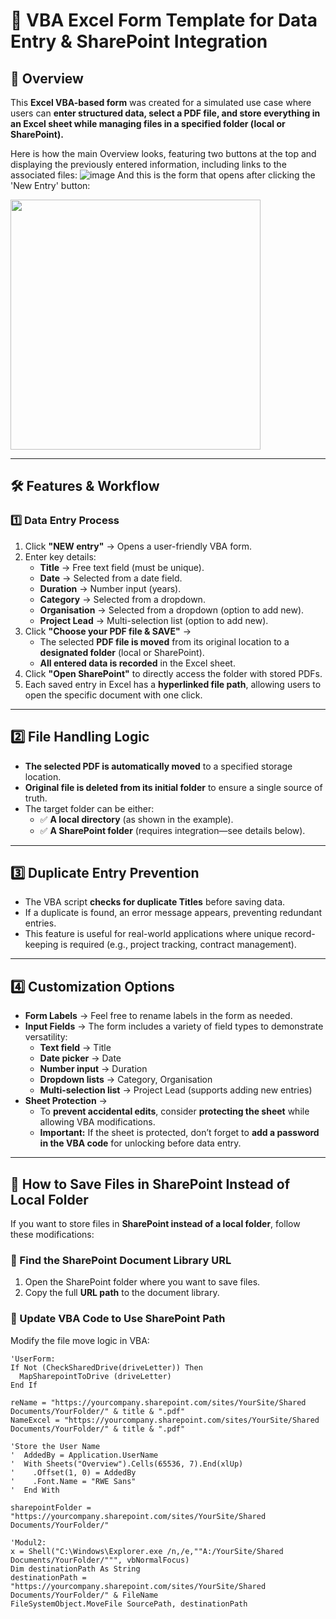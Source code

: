 # 📂 VBA Excel Form Template for Data Entry & SharePoint Integration  

## 📌 Overview  

This **Excel VBA-based form** was created for a simulated use case where users can **enter structured data, select a PDF file, and store everything in an Excel sheet while managing files in a specified folder (local or SharePoint).**  

Here is how the main Overview looks, featuring two buttons at the top and displaying the previously entered information, including links to the associated files:
![image](https://github.com/user-attachments/assets/b1fda2bc-065e-4100-b422-4c10efda7e97)
And this is the form that opens after clicking the 'New Entry' button:

<img src="https://github.com/user-attachments/assets/639f123e-241e-4ff0-bed7-cdaa55b01218" height="400">

---

## 🛠 Features & Workflow  

### 1️⃣ Data Entry Process  

1. Click **"NEW entry"** → Opens a user-friendly VBA form.  
2. Enter key details:  
   - **Title** → Free text field (must be unique).  
   - **Date** → Selected from a date field.  
   - **Duration** → Number input (years).  
   - **Category** → Selected from a dropdown.  
   - **Organisation** → Selected from a dropdown (option to add new).  
   - **Project Lead** → Multi-selection list (option to add new).  
3. Click **"Choose your PDF file & SAVE"** →  
   - The selected **PDF file is moved** from its original location to a **designated folder** (local or SharePoint).  
   - **All entered data is recorded** in the Excel sheet.  
4. Click **"Open SharePoint"** to directly access the folder with stored PDFs.  
5. Each saved entry in Excel has a **hyperlinked file path**, allowing users to open the specific document with one click.  

---

## 2️⃣ File Handling Logic  

- **The selected PDF is automatically moved** to a specified storage location.  
- **Original file is deleted from its initial folder** to ensure a single source of truth.  
- The target folder can be either:  
  - ✅ **A local directory** (as shown in the example).  
  - ✅ **A SharePoint folder** (requires integration—see details below).  

---

## 3️⃣ Duplicate Entry Prevention  

- The VBA script **checks for duplicate Titles** before saving data.  
- If a duplicate is found, an error message appears, preventing redundant entries.  
- This feature is useful for real-world applications where unique record-keeping is required (e.g., project tracking, contract management).  

---

## 4️⃣ Customization Options  

- **Form Labels** → Feel free to rename labels in the form as needed.  
- **Input Fields** → The form includes a variety of field types to demonstrate versatility:  
  - **Text field** → Title  
  - **Date picker** → Date  
  - **Number input** → Duration  
  - **Dropdown lists** → Category, Organisation  
  - **Multi-selection list** → Project Lead (supports adding new entries)  
- **Sheet Protection** →  
  - To **prevent accidental edits**, consider **protecting the sheet** while allowing VBA modifications.  
  - **Important:** If the sheet is protected, don’t forget to **add a password in the VBA code** for unlocking before data entry.  

---

## 📁 How to Save Files in SharePoint Instead of Local Folder  

If you want to store files in **SharePoint instead of a local folder**, follow these modifications:  

### 🔹 Find the SharePoint Document Library URL  

1. Open the SharePoint folder where you want to save files.  
2. Copy the full **URL path** to the document library.  

### 🔹 Update VBA Code to Use SharePoint Path  

Modify the file move logic in VBA:  

```vba
'UserForm:
If Not (CheckSharedDrive(driveLetter)) Then
  MapSharepointToDrive (driveLetter)
End If

reName = "https://yourcompany.sharepoint.com/sites/YourSite/Shared Documents/YourFolder/" & title & ".pdf"
NameExcel = "https://yourcompany.sharepoint.com/sites/YourSite/Shared Documents/YourFolder/" & title & ".pdf"

'Store the User Name
'  AddedBy = Application.UserName
'  With Sheets("Overview").Cells(65536, 7).End(xlUp)
'    .Offset(1, 0) = AddedBy
'    .Font.Name = "RWE Sans"
'  End With

sharepointFolder = "https://yourcompany.sharepoint.com/sites/YourSite/Shared Documents/YourFolder/"

'Modul2:
x = Shell("C:\Windows\Explorer.exe /n,/e,""A:/YourSite/Shared Documents/YourFolder/""", vbNormalFocus)
Dim destinationPath As String
destinationPath = "https://yourcompany.sharepoint.com/sites/YourSite/Shared Documents/YourFolder/" & FileName
FileSystemObject.MoveFile SourcePath, destinationPath
